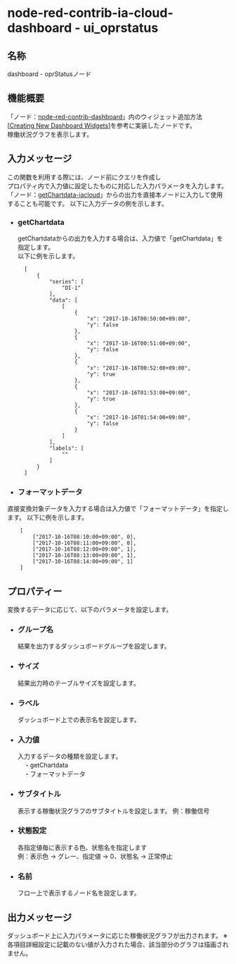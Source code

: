 # node-red-contrib-ia-cloud-dashboard - ui_oprstatus

## 名称
dashboard - oprStatusノード


## 機能概要

「ノード：[node-red-contrib-dashboard](https://github.com/node-red/node-red-dashboard)」内のウィジェット追加方法[[Creating New Dashboard Widgets](https://github.com/node-red/node-red-dashboard/wiki/Creating-New-Dashboard-Widgets)]を参考に実装したノードです。  
稼働状況グラフを表示します。  




## 入力メッセージ
この関数を利用する際には、ノード前にクエリを作成し  
プロパティ内で入力値に設定したものに対応した入力パラメータを入力します。  
「ノード：[getChartdata-iacloud](https://github.com/ia-cloud/node-red-contrib-ia-cloud-dashboard/tree/master/getchartdata-iacloud)」からの出力を直接本ノードに入力して使用することも可能です。 
以下に入力データの例を示します。  

- ### getChartdata
  getChartdataからの出力を入力する場合は、入力値で「getChartdata」を指定します。  
  以下に例を示します。 

        [
            {
                "series": [
                    "DI-1"
                ],
                "data": [
                    [
                        {
                            "x": "2017-10-16T00:50:00+09:00",
                            "y": false
                        },
                        {
                            "x": "2017-10-16T00:51:00+09:00",
                            "y": false
                        },
                        {
                            "x": "2017-10-16T00:52:00+09:00",
                            "y": true
                        },
                        {
                            "x": "2017-10-16T01:53:00+09:00",
                            "y": true
                        },
                        {
                            "x": "2017-10-16T01:54:00+09:00",
                            "y": false
                        }
                    ]
                ],
                "labels": [
                    ""
                ]
            }
        ]


- ### フォーマットデータ
直接変換対象データを入力する場合は入力値で「フォーマットデータ」を指定します。
以下に例を示します。  

        [
            ["2017-10-16T08:10:00+09:00", 0],
            ["2017-10-16T08:11:00+09:00", 0],
            ["2017-10-16T08:12:00+09:00", 1],
            ["2017-10-16T08:13:00+09:00", 1],
            ["2017-10-16T08:14:00+09:00", 1]
        ]



## プロパティー

変換するデータに応じて、以下のパラメータを設定します。

- ### グループ名
  結果を出力するダッシュボードグループを設定します。

- ### サイズ
  結果出力時のテーブルサイズを設定します。

- ### ラベル
  ダッシュボード上での表示名を設定します。

- ### 入力値
  入力するデータの種類を設定します。  
  　・getChartdata  
  　・フォーマットデータ  

- ### サブタイトル
  表示する稼働状況グラフのサブタイトルを設定します。
  例：稼働信号

- ### 状態設定
  各指定値毎に表示する色、状態名を指定します  
  例：表示色 -> グレー、指定値 -> 0、状態名 -> 正常停止

- ### 名前
  フロー上で表示するノード名を設定します。

## 出力メッセージ
ダッシュボード上に入力パラメータに応じた稼働状況グラフが出力されます。
※各項目詳細設定に記載のない値が入力された場合、該当部分のグラフは描画されません。
